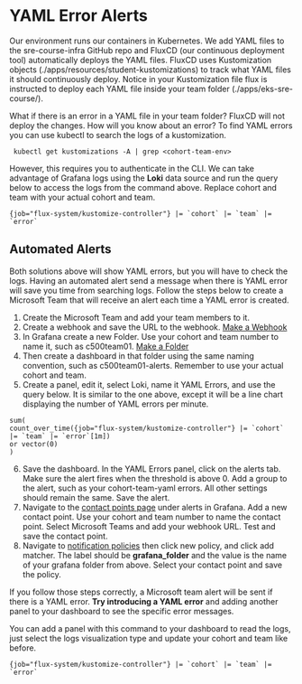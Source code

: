 # YAML Error Alerts
Our environment runs our containers in Kubernetes. We add YAML files to the sre-course-infra GitHub repo
and FluxCD (our continuous deployment tool) automatically deploys the YAML files. 
FluxCD uses Kustomization objects (./apps/resources/student-kustomizations) to track what YAML files it should continuously deploy.
Notice in your Kustomization file flux is instructed to deploy each YAML file inside your team folder (./apps/eks-sre-course/<your-team-folder>).  


What if there is an error in a YAML file in your team folder? FluxCD will not deploy the changes. How will you know about an error?
To find YAML errors you can use kubectl to search the logs of a kustomization.  
```
 kubectl get kustomizations -A | grep <cohort-team-env>
```

However, this requires you to authenticate in the CLI. We can take advantage of Grafana logs using the **Loki** data source and run the query below to access the logs from the command above. Replace cohort and team with your actual cohort and team.  
```
{job="flux-system/kustomize-controller"} |= `cohort` |= `team` |= `error`
```

## Automated Alerts
Both solutions above will show YAML errors, but you will have to check the logs. 
Having an automated alert send a message when there is YAML error will save you time from searching logs.
Follow the steps below to create a Microsoft Team that will receive an alert each time a YAML error is created.

1. Create the Microsoft Team and add your team members to it.
2. Create a webhook and save the URL to the webhook. [Make a Webhook](https://learn.microsoft.com/en-us/microsoftteams/platform/webhooks-and-connectors/how-to/add-incoming-webhook?tabs=newteams%2Cdotnet)
3. In Grafana create a new Folder. Use your cohort and team number to name it, such as c500team01. [Make a Folder](https://grafana.computerlab.online/dashboards/folder/new)
4. Then create a dashboard in that folder using the same naming convention, such as c500team01-alerts. Remember to use your actual cohort and team.
5. Create a panel, edit it, select Loki, name it YAML Errors, and use the query below. It is similar to the one above, except it will be a line chart displaying the number of YAML errors per minute.
```
sum(
count_over_time({job="flux-system/kustomize-controller"} |= `cohort` |= `team` |= `error`[1m])
or vector(0)
)
```

6. Save the dashboard. In the YAML Errors panel, click on the alerts tab. Make sure the alert fires when the threshold is above 0. Add a group to the alert, such as your cohort-team-yaml errors. All other settings should remain the same. Save the alert.
7. Navigate to the [contact points page](https://grafana.computerlab.online/alerting/notifications) under alerts in Grafana. Add a new contact point. Use your cohort and team number to name the contact point. Select Microsoft Teams and add your webhook URL. Test and save the contact point.
8. Navigate to [notification policies](https://grafana.computerlab.online/alerting/routes) then click new policy, and click add matcher. The label should be **grafana_folder** and the value is the name of your grafana folder from above. Select your contact point and save the policy.

If you follow those steps correctly, a Microsoft team alert will be sent if there is a YAML error. **Try introducing a YAML error** and adding another panel to your dashboard to see the specific error messages.

You can add a panel with this command to your dashboard to read the logs, just select the logs visualization type and update your cohort and team like before.
```
{job="flux-system/kustomize-controller"} |= `cohort` |= `team` |= `error`
```

   
